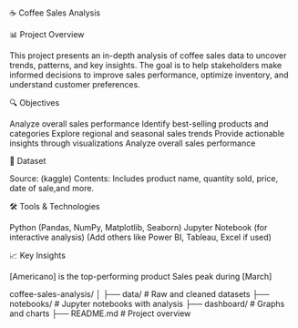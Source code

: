 ☕ Coffee Sales Analysis

📊 Project Overview

This project presents an in-depth analysis of coffee sales data to uncover trends, patterns, and key insights. The goal is to help stakeholders make informed decisions to improve sales performance, optimize inventory, and understand customer preferences.

🔍 Objectives

Analyze overall sales performance
Identify best-selling products and categories
Explore regional and seasonal sales trends
Provide actionable insights through visualizations
Analyze overall sales performance

📁 Dataset

Source: (kaggle)
Contents: Includes product name, quantity sold, price, date of sale,and more.

🛠️ Tools & Technologies

Python (Pandas, NumPy, Matplotlib, Seaborn)
Jupyter Notebook (for interactive analysis)
(Add others like Power BI, Tableau, Excel if used)

📈 Key Insights

[Americano] is the top-performing product
Sales peak during [March]

coffee-sales-analysis/
│
├── data/               # Raw and cleaned datasets
├── notebooks/          # Jupyter notebooks with analysis
├── dashboard/            # Graphs and charts
├── README.md           # Project overview



